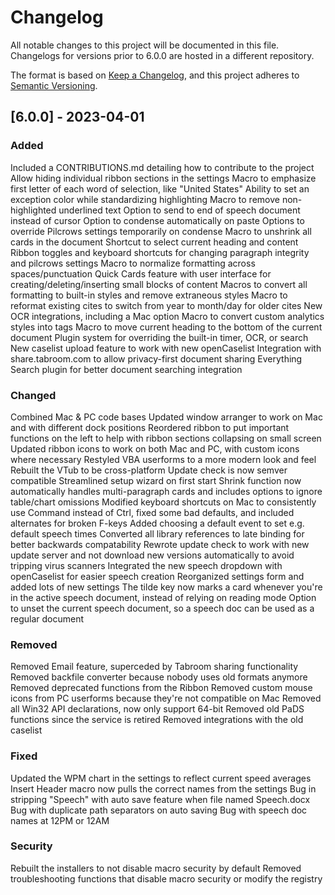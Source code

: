 # Changelog
All notable changes to this project will be documented in this file. Changelogs for versions prior to 6.0.0 are hosted in a different repository.

The format is based on [Keep a Changelog](https://keepachangelog.com/en/1.0.0/), and this project adheres to [Semantic Versioning](https://semver.org/spec/v2.0.0.html).

## [6.0.0] - 2023-04-01

### Added
Included a CONTRIBUTIONS.md detailing how to contribute to the project
Allow hiding individual ribbon sections in the settings
Macro to emphasize first letter of each word of selection, like "United States"
Ability to set an exception color while standardizing highlighting
Macro to remove non-highlighted underlined text
Option to send to end of speech document instead of cursor
Option to condense automatically on paste
Options to override Pilcrows settings temporarily on condense
Macro to unshrink all cards in the document
Shortcut to select current heading and content
Ribbon toggles and keyboard shortcuts for changing paragraph integrity and pilcrows settings
Macro to normalize formatting across spaces/punctuation
Quick Cards feature with user interface for creating/deleting/inserting small blocks of content
Macros to convert all formatting to built-in styles and remove extraneous styles
Macro to reformat existing cites to switch from year to month/day for older cites
New OCR integrations, including a Mac option
Macro to convert custom analytics styles into tags
Macro to move current heading to the bottom of the current document
Plugin system for overriding the built-in timer, OCR, or search
New caselist upload feature to work with new openCaselist
Integration with share.tabroom.com to allow privacy-first document sharing
Everything Search plugin for better document searching integration

### Changed
Combined Mac & PC code bases
Updated window arranger to work on Mac and with different dock positions
Reordered ribbon to put important functions on the left to help with ribbon sections collapsing on small screen
Updated ribbon icons to work on both Mac and PC, with custom icons where necessary
Restyled VBA userforms to a more modern look and feel
Rebuilt the VTub to be cross-platform
Update check is now semver compatible
Streamlined setup wizard on first start
Shrink function now automatically handles multi-paragraph cards and includes options to ignore table/chart omissions
Modified keyboard shortcuts on Mac to consistently use Command instead of Ctrl, fixed some bad defaults, and included alternates for broken F-keys
Added choosing a default event to set e.g. default speech times
Converted all library references to late binding for better backwards compatability
Rewrote update check to work with new update server and not download new versions automatically to avoid tripping virus scanners
Integrated the new speech dropdown with openCaselist for easier speech creation
Reorganized settings form and added lots of new settings
The tilde key now marks a card whenever you're in the active speech document, instead of relying on reading mode
Option to unset the current speech document, so a speech doc can be used as a regular document

### Removed
Removed Email feature, superceded by Tabroom sharing functionality
Removed backfile converter because nobody uses old formats anymore
Removed deprecated functions from the Ribbon
Removed custom mouse icons from PC userforms because they're not compatible on Mac
Removed all Win32 API declarations, now only support 64-bit
Removed old PaDS functions since the service is retired
Removed integrations with the old caselist

### Fixed
Updated the WPM chart in the settings to reflect current speed averages
Insert Header macro now pulls the correct names from the settings
Bug in stripping "Speech" with auto save feature when file named Speech.docx
Bug with duplicate path separators on auto saving
Bug with speech doc names at 12PM or 12AM

### Security
Rebuilt the installers to not disable macro security by default
Removed troubleshooting functions that disable macro security or modify the registry
